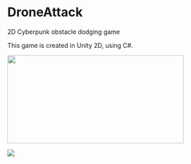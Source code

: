 # DroneAttack

2D Cyberpunk obstacle dodging game

This game is created in Unity 2D, using C#.


<img src="https://github.com/ctrl-alt-caleb/DroneAttack/blob/master/DAScreenshot1.png" width="400" height="200">




![](https://github.com/ctrl-alt-caleb/DroneAttack/blob/master/DroneAttackAndroid.gif)


